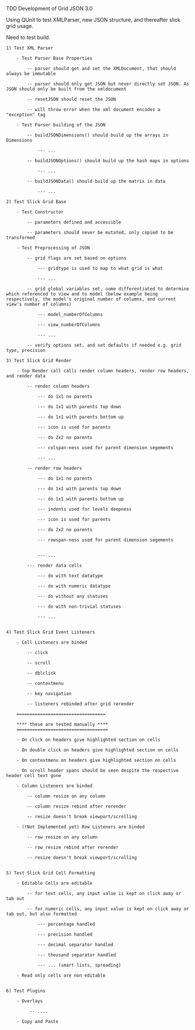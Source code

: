 TDD Development of Grid JSON 3.0 

Using QUnit to test XMLParser, new JSON structure, and thereafter slick grid usage. 

Need to test build.

	1) Test XML Parser

		- Test Parser Base Properties

			-- parser should get and set the XMLDocument, that should always be immutable

			-- parser should only get JSON but never directly set JSON. As JSON should only be built from the xmldocument

			-- resetJSON should reset the JSON 

			-- will throw error when the xml document encodes a "exception" tag

		- Test Parser building of the JSON

			-- buildJSONDimensions() should build up the arrays in Dimensions

				--- ...

			-- buildJSONOptions() should build up the hash maps in options

				--- ...

			-- buildJSONData() should build up the matrix in data

				--- ...

	2) Test Slick Grid Base

		- Test Constructor

			-- parameters defined and accessible

			-- parameters should never be mutated, only copied to be transformed

		- Test Preprocessing of JSON

			-- grid flags are set based on options 

				--- gridtype is used to map to what grid is what

				--- ...

			-- grid global variables set, some differentiated to determine which referenced to view and to model (below example being respectively, the model's original number of columns, and current view's number of columns)

				--- model_numberOfColumns 

				--- view_numberOfColumns 

				--- ...

			-- verify options set, and set defaults if needed e.g. grid type, precision

	3) Test Slick Grid Render
		
		- top Render call calls render column headers, render row headers, and render data

			-- render column headers

				--- do 1x1 no parents

				--- do 1x1 with parents top down

				--- do 1x1 with parents bottom up

				--- icon is used for parents

				--- do 2x2 no parents

				--- colspan-ness used for parent dimension segements

				--- ...

			-- render row headers

				--- do 1x1 no parents

				--- do 1x1 with parents top down

				--- do 1x1 with parents bottom up

				--- indents used for levels deepness

				--- icon is used for parents

				--- do 2x2 no parents

				--- rowspan-ness used for parent dimension segements


				--- ...

			--- render data cells

				--- do with text datatype

				--- do with numeric datatype

				--- do without any statuses

				--- do with non-trivial statuses

				--- ...


	4) Test Slick Grid Event Listeners

		- Cell Listeners are binded

			-- click

			-- scroll

			-- dblclick

			-- contextmenu

			-- key navigation

			-- listeners rebinded after grid rerender

		==================================

		**** these are tested manually ****
		===================================

		- On click on headers give highlighted section on cells

		- On double click on headers give highlighted section on cells

		- On contextmenu on headers give highlighted section on cells

		- On scroll header spans should be seen despite the respective header cell text gone

		- Column Listeners are binded

			-- column resize on any column 

			-- column resize rebind after rerender

			-- resize doesn't break viewport/scrolling

		- (!Not Implemented yet) Row Listeners are binded

			-- row resize on any column 

			-- row resize rebind after rerender

			-- resize doesn't break viewport/scrolling


	5) Test Slick Grid Cell Formatting

		- Editable Cells are editable

			-- for text cells, any input value is kept on click away or tab out

			-- for numeric cells, any input value is kept on click away or tab out, but also formatted

				--- percentage handled

				--- precision handled

				--- decimal separator handled

				--- thousand separator handled

				--- ... (smart lists, spreading)

		- Read only cells are non editable
			

	6) Test Plugins

		- Overlays

			 -- ....

		- Copy and Paste